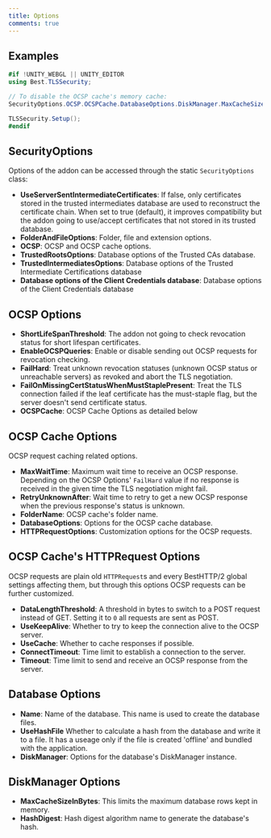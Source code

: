 ```yaml
---
title: Options
comments: true
---
```


## Examples

```csharp
#if !UNITY_WEBGL || UNITY_EDITOR
using Best.TLSSecurity;

// To disable the OCSP cache's memory cache:
SecurityOptions.OCSP.OCSPCache.DatabaseOptions.DiskManager.MaxCacheSizeInBytes = 0;

TLSSecurity.Setup();
#endif
```

## SecurityOptions

Options of the addon can be accessed through the static `SecurityOptions` class:

- **UseServerSentIntermediateCertificates**: If false, only certificates stored in the trusted intermediates database are used to reconstruct the certificate chain. When set to true (default), it improves compatibility but the addon going to use/accept certificates that not stored in its trusted database.
- **FolderAndFileOptions**: Folder, file and extension options.
- **OCSP**: OCSP and OCSP cache options.
- **TrustedRootsOptions**: Database options of the Trusted CAs database.
- **TrustedIntermediatesOptions**: Database options of the Trusted Intermediate Certifications database
- **Database options of the Client Credentials database**: Database options of the Client Credentials database

## OCSP Options

- **ShortLifeSpanThreshold**: The addon not going to check revocation status for short lifespan certificates.
- **EnableOCSPQueries**: Enable or disable sending out OCSP requests for revocation checking.
- **FailHard**: Treat unknown revocation statuses (unknown OCSP status or unreachable servers) as revoked and abort the TLS negotiation.
- **FailOnMissingCertStatusWhenMustStaplePresent**: Treat the TLS connection failed if the leaf certificate has the must-staple flag, but the server doesn't send certificate status.
- **OCSPCache**: OCSP Cache Options as detailed below

## OCSP Cache Options

OCSP request caching related options.

- **MaxWaitTime**: Maximum wait time to receive an OCSP response. Depending on the OCSP Options' `FailHard` value if no response is received in the given time the TLS negotiation might fail.
- **RetryUnknownAfter**: Wait time to retry to get a new OCSP response when the previous response's status is unknown.
- **FolderName**: OCSP cache's folder name.
- **DatabaseOptions**: Options for the OCSP cache database.
- **HTTPRequestOptions**: Customization options for the OCSP requests.

## OCSP Cache's HTTPRequest Options

OCSP requests are plain old `HTTPRequest`s and every BestHTTP/2 global settings affecting them, but through this options OCSP requests can be further customized.

- **DataLengthThreshold**: A threshold in bytes to switch to a POST request instead of GET. Setting it to `0` all requests are sent as POST.
- **UseKeepAlive**: Whether to try to keep the connection alive to the OCSP server.
- **UseCache**: Whether to cache responses if possible.
- **ConnectTimeout**: Time limit to establish a connection to the server.
- **Timeout**: Time limit to send and receive an OCSP response from the server.

## Database Options

- **Name**: Name of the database. This name is used to create the database files.
- **UseHashFile** Whether to calculate a hash from the database and write it to a file. It has a useage only if the file is created 'offline' and bundled with the application.
- **DiskManager**: Options for the database's DiskManager instance.

## DiskManager Options

- **MaxCacheSizeInBytes**: This limits the maximum database rows kept in memory.
- **HashDigest**: Hash digest algorithm name to generate the database's hash.
